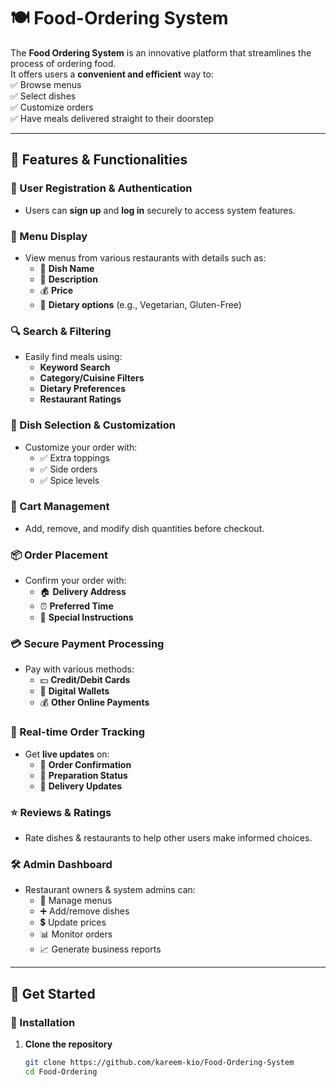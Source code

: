 # 🍽️ Food-Ordering System  

The **Food Ordering System** is an innovative platform that streamlines the process of ordering food.  
It offers users a **convenient and efficient** way to:  
✅ Browse menus  
✅ Select dishes  
✅ Customize orders  
✅ Have meals delivered straight to their doorstep  

---

## 🚀 Features & Functionalities  

### 🔐 User Registration & Authentication  
- Users can **sign up** and **log in** securely to access system features.  

### 📜 Menu Display  
- View menus from various restaurants with details such as:  
  - 🍛 **Dish Name**  
  - 📝 **Description**  
  - 💰 **Price**  
  - 🥦 **Dietary options** (e.g., Vegetarian, Gluten-Free)  

### 🔍 Search & Filtering  
- Easily find meals using:  
  - **Keyword Search**  
  - **Category/Cuisine Filters**  
  - **Dietary Preferences**  
  - **Restaurant Ratings**  

### 🍔 Dish Selection & Customization  
- Customize your order with:  
  - ✅ Extra toppings  
  - ✅ Side orders  
  - ✅ Spice levels  

### 🛒 Cart Management  
- Add, remove, and modify dish quantities before checkout.  

### 📦 Order Placement  
- Confirm your order with:  
  - 🏠 **Delivery Address**  
  - ⏰ **Preferred Time**  
  - 📌 **Special Instructions**  

### 💳 Secure Payment Processing  
- Pay with various methods:  
  - 💵 **Credit/Debit Cards**  
  - 📱 **Digital Wallets**  
  - 💰 **Other Online Payments**  

### 📡 Real-time Order Tracking  
- Get **live updates** on:  
  - 📍 **Order Confirmation**  
  - 🍳 **Preparation Status**  
  - 🚴 **Delivery Updates**  

### ⭐ Reviews & Ratings  
- Rate dishes & restaurants to help other users make informed choices.  

### 🛠️ Admin Dashboard  
- Restaurant owners & system admins can:  
  - 📌 Manage menus  
  - ➕ Add/remove dishes  
  - 💲 Update prices  
  - 📊 Monitor orders  
  - 📈 Generate business reports  

---

## 🎯 Get Started  

### 🔧 Installation  

1. **Clone the repository**  
   ```sh
   git clone https://github.com/kareem-kio/Food-Ordering-System
   cd Food-Ordering
